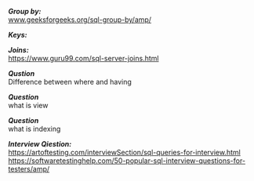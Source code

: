 ***Group by:***  
www.geeksforgeeks.org/sql-group-by/amp/

***Keys:***  

***Joins:***  
https://www.guru99.com/sql-server-joins.html  


***Qustion***  
Difference between where and having  

***Question***  
what is view  

***Question***  
what is indexing  


***Interview Qiestion:***  
https://artoftesting.com/interviewSection/sql-queries-for-interview.html  
https://softwaretestinghelp.com/50-popular-sql-interview-questions-for-testers/amp/

